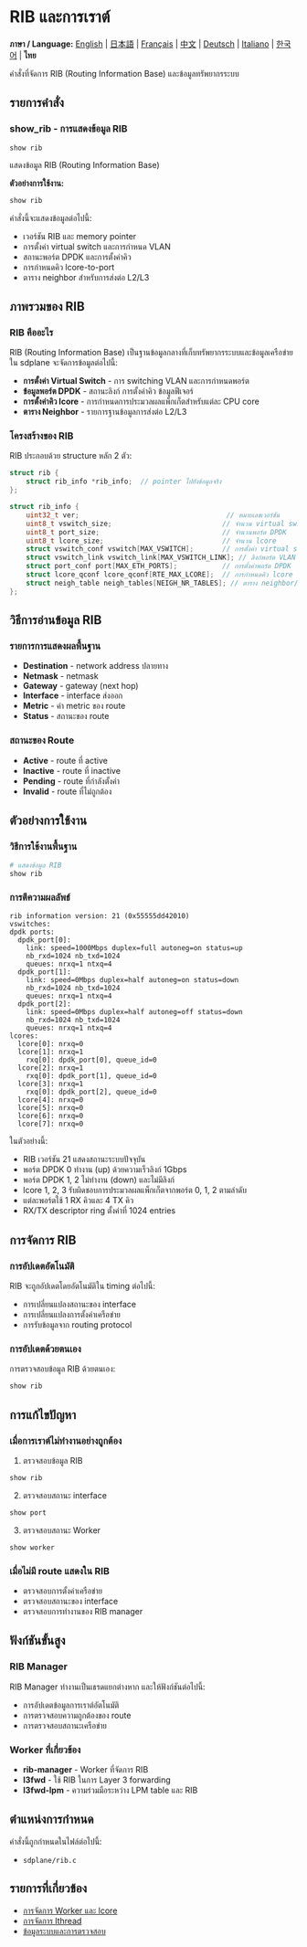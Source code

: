 # RIB และการเราต์

**ภาษา / Language:** [English](../en/routing.md) | [日本語](../ja/routing.md) | [Français](../fr/routing.md) | [中文](../zh/routing.md) | [Deutsch](../de/routing.md) | [Italiano](../it/routing.md) | [한국어](../ko/routing.md) | **ไทย**

คำสั่งที่จัดการ RIB (Routing Information Base) และข้อมูลทรัพยากรระบบ

## รายการคำสั่ง

### show_rib - การแสดงข้อมูล RIB
```
show rib
```

แสดงข้อมูล RIB (Routing Information Base)

**ตัวอย่างการใช้งาน:**
```bash
show rib
```

คำสั่งนี้จะแสดงข้อมูลต่อไปนี้:
- เวอร์ชัน RIB และ memory pointer
- การตั้งค่า virtual switch และการกำหนด VLAN
- สถานะพอร์ต DPDK และการตั้งค่าคิว
- การกำหนดคิว lcore-to-port
- ตาราง neighbor สำหรับการส่งต่อ L2/L3

## ภาพรวมของ RIB

### RIB คืออะไร
RIB (Routing Information Base) เป็นฐานข้อมูลกลางที่เก็บทรัพยากรระบบและข้อมูลเครือข่าย ใน sdplane จะจัดการข้อมูลต่อไปนี้:

- **การตั้งค่า Virtual Switch** - การ switching VLAN และการกำหนดพอร์ต
- **ข้อมูลพอร์ต DPDK** - สถานะลิงก์ การตั้งค่าคิว ข้อมูลฟีเจอร์
- **การตั้งค่าคิว lcore** - การกำหนดการประมวลผลแพ็กเก็ตสำหรับแต่ละ CPU core
- **ตาราง Neighbor** - รายการฐานข้อมูลการส่งต่อ L2/L3

### โครงสร้างของ RIB
RIB ประกอบด้วย structure หลัก 2 ตัว:

```c
struct rib {
    struct rib_info *rib_info;  // pointer ไปยังข้อมูลจริง
};

struct rib_info {
    uint32_t ver;                                    // หมายเลขเวอร์ชัน
    uint8_t vswitch_size;                           // จำนวน virtual switch
    uint8_t port_size;                              // จำนวนพอร์ต DPDK
    uint8_t lcore_size;                             // จำนวน lcore
    struct vswitch_conf vswitch[MAX_VSWITCH];       // การตั้งค่า virtual switch
    struct vswitch_link vswitch_link[MAX_VSWITCH_LINK]; // ลิงก์พอร์ต VLAN
    struct port_conf port[MAX_ETH_PORTS];           // การตั้งค่าพอร์ต DPDK
    struct lcore_qconf lcore_qconf[RTE_MAX_LCORE];  // การกำหนดคิว lcore
    struct neigh_table neigh_tables[NEIGH_NR_TABLES]; // ตาราง neighbor/forwarding
};
```

## วิธีการอ่านข้อมูล RIB

### รายการการแสดงผลพื้นฐาน
- **Destination** - network address ปลายทาง
- **Netmask** - netmask
- **Gateway** - gateway (next hop)
- **Interface** - interface ส่งออก
- **Metric** - ค่า metric ของ route
- **Status** - สถานะของ route

### สถานะของ Route
- **Active** - route ที่ active
- **Inactive** - route ที่ inactive
- **Pending** - route ที่กำลังตั้งค่า
- **Invalid** - route ที่ไม่ถูกต้อง

## ตัวอย่างการใช้งาน

### วิธีการใช้งานพื้นฐาน
```bash
# แสดงข้อมูล RIB
show rib
```

### การตีความผลลัพธ์
```
rib information version: 21 (0x55555dd42010)
vswitches: 
dpdk ports: 
  dpdk_port[0]: 
    link: speed=1000Mbps duplex=full autoneg=on status=up
    nb_rxd=1024 nb_txd=1024
    queues: nrxq=1 ntxq=4
  dpdk_port[1]: 
    link: speed=0Mbps duplex=half autoneg=on status=down
    nb_rxd=1024 nb_txd=1024
    queues: nrxq=1 ntxq=4
  dpdk_port[2]: 
    link: speed=0Mbps duplex=half autoneg=off status=down
    nb_rxd=1024 nb_txd=1024
    queues: nrxq=1 ntxq=4
lcores: 
  lcore[0]: nrxq=0
  lcore[1]: nrxq=1
    rxq[0]: dpdk_port[0], queue_id=0
  lcore[2]: nrxq=1
    rxq[0]: dpdk_port[1], queue_id=0
  lcore[3]: nrxq=1
    rxq[0]: dpdk_port[2], queue_id=0
  lcore[4]: nrxq=0
  lcore[5]: nrxq=0
  lcore[6]: nrxq=0
  lcore[7]: nrxq=0
```

ในตัวอย่างนี้:
- RIB เวอร์ชัน 21 แสดงสถานะระบบปัจจุบัน
- พอร์ต DPDK 0 ทำงาน (up) ด้วยความเร็วลิงก์ 1Gbps
- พอร์ต DPDK 1, 2 ไม่ทำงาน (down) และไม่มีลิงก์
- lcore 1, 2, 3 รับผิดชอบการประมวลผลแพ็กเก็ตจากพอร์ต 0, 1, 2 ตามลำดับ
- แต่ละพอร์ตใช้ 1 RX คิวและ 4 TX คิว
- RX/TX descriptor ring ตั้งค่าที่ 1024 entries

## การจัดการ RIB

### การอัปเดตอัตโนมัติ
RIB จะถูกอัปเดตโดยอัตโนมัติใน timing ต่อไปนี้:
- การเปลี่ยนแปลงสถานะของ interface
- การเปลี่ยนแปลงการตั้งค่าเครือข่าย
- การรับข้อมูลจาก routing protocol

### การอัปเดตด้วยตนเอง
การตรวจสอบข้อมูล RIB ด้วยตนเอง:
```bash
show rib
```

## การแก้ไขปัญหา

### เมื่อการเราต์ไม่ทำงานอย่างถูกต้อง
1. ตรวจสอบข้อมูล RIB
```bash
show rib
```

2. ตรวจสอบสถานะ interface
```bash
show port
```

3. ตรวจสอบสถานะ Worker
```bash
show worker
```

### เมื่อไม่มี route แสดงใน RIB
- ตรวจสอบการตั้งค่าเครือข่าย
- ตรวจสอบสถานะของ interface
- ตรวจสอบการทำงานของ RIB manager

## ฟังก์ชันขั้นสูง

### RIB Manager
RIB Manager ทำงานเป็นเธรดแยกต่างหาก และให้ฟังก์ชันต่อไปนี้:
- การอัปเดตข้อมูลการเราต์อัตโนมัติ
- การตรวจสอบความถูกต้องของ route
- การตรวจสอบสถานะเครือข่าย

### Worker ที่เกี่ยวข้อง
- **rib-manager** - Worker ที่จัดการ RIB
- **l3fwd** - ใช้ RIB ในการ Layer 3 forwarding
- **l3fwd-lpm** - ความร่วมมือระหว่าง LPM table และ RIB

## ตำแหน่งการกำหนด

คำสั่งนี้ถูกกำหนดในไฟล์ต่อไปนี้:
- `sdplane/rib.c`

## รายการที่เกี่ยวข้อง

- [การจัดการ Worker และ lcore](worker-lcore-thread-management.md)
- [การจัดการ lthread](lthread-management.md)
- [ข้อมูลระบบและการตรวจสอบ](system-monitoring.md)
